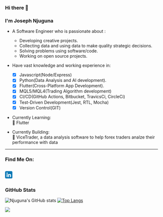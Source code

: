 ### Hi there 👋

### I'm Joseph Njuguna

- A Software Engineer who is passionate about :
    - Developing creative projects.
    - Collecting data and using data to make quality strategic decisions.
    - Solving problems using software/code.
    - Working on open source projects.

- Have vast knowledge and working experience in:
  - [x] Javascript(Node/Express)
  - [x] Python(Data Analysis and AI development).
  - [x] Flutter(Cross-Platform App Development).
  - [x] MQL5/MQL4(Trading Algorithm development)
  - [x] CI/CD(GitHub Actions, Bitbucket, TravicsCi, CircleCi)
  - [x] Test-Driven Development(Jest, RTL, Mocha)
  - [x] Version Control(GIT)
  
- Currently Learning:<br>
  🌱 Flutter <br/>
  
- Currently Building:<br>
  🌱 ViceTrader, a data analysis software to help forex traders analze their performance with data <br/>
---
### Find Me On:

## [<img alt="LinkedIn Img" width="24" src="images/linkedin.png"/>](https://www.linkedin.com/in/joseph-njuguna-884232174/) 

### GitHub Stats

![Njuguna's GitHub stats](https://github-readme-stats.vercel.app/api?username=JosephNjuguna&show_icons=true&theme=radical) 
[![Top Langs](https://github-readme-stats.vercel.app/api/top-langs/?username=JosephNjuguna&langs_count=8)](https://github.com/JosephNjuguna/github-readme-stats)</p>

<img src="https://github-readme-streak-stats.herokuapp.com?user=JosephNjuguna&theme=jolly" width="780">

<!--
**JosephNjuguna/JosephNjuguna** is a ✨ _special_ ✨ repository because its `README.md` (this file) appears on your GitHub profile.

Here are some ideas to get you started:

- 🔭 I’m currently working on ...
- 🌱 I’m currently learning ...
- 👯 I’m looking to collaborate on ...
- 🤔 I’m looking for help with ...
- 💬 Ask me about ...
- 📫 How to reach me: ...
- 😄 Pronouns: ...
- ⚡ Fun fact: ...
-->
